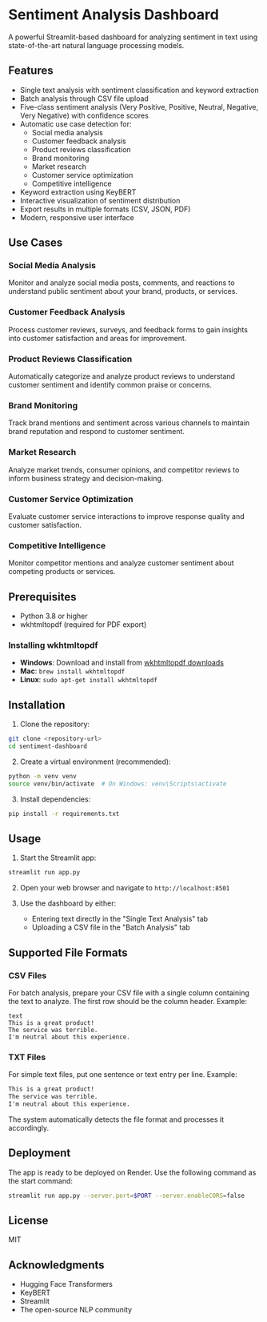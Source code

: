# Sentiment Analysis Dashboard

A powerful Streamlit-based dashboard for analyzing sentiment in text using state-of-the-art natural language processing models.

## Features

- Single text analysis with sentiment classification and keyword extraction
- Batch analysis through CSV file upload
- Five-class sentiment analysis (Very Positive, Positive, Neutral, Negative, Very Negative) with confidence scores
- Automatic use case detection for:
  - Social media analysis
  - Customer feedback analysis
  - Product reviews classification
  - Brand monitoring
  - Market research
  - Customer service optimization
  - Competitive intelligence
- Keyword extraction using KeyBERT
- Interactive visualization of sentiment distribution
- Export results in multiple formats (CSV, JSON, PDF)
- Modern, responsive user interface

## Use Cases

### Social Media Analysis
Monitor and analyze social media posts, comments, and reactions to understand public sentiment about your brand, products, or services.

### Customer Feedback Analysis
Process customer reviews, surveys, and feedback forms to gain insights into customer satisfaction and areas for improvement.

### Product Reviews Classification
Automatically categorize and analyze product reviews to understand customer sentiment and identify common praise or concerns.

### Brand Monitoring
Track brand mentions and sentiment across various channels to maintain brand reputation and respond to customer sentiment.

### Market Research
Analyze market trends, consumer opinions, and competitor reviews to inform business strategy and decision-making.

### Customer Service Optimization
Evaluate customer service interactions to improve response quality and customer satisfaction.

### Competitive Intelligence
Monitor competitor mentions and analyze customer sentiment about competing products or services.

## Prerequisites

- Python 3.8 or higher
- wkhtmltopdf (required for PDF export)

### Installing wkhtmltopdf

- **Windows**: Download and install from [wkhtmltopdf downloads](https://wkhtmltopdf.org/downloads.html)
- **Mac**: `brew install wkhtmltopdf`
- **Linux**: `sudo apt-get install wkhtmltopdf`

## Installation

1. Clone the repository:
```bash
git clone <repository-url>
cd sentiment-dashboard
```

2. Create a virtual environment (recommended):
```bash
python -m venv venv
source venv/bin/activate  # On Windows: venv\Scripts\activate
```

3. Install dependencies:
```bash
pip install -r requirements.txt
```

## Usage

1. Start the Streamlit app:
```bash
streamlit run app.py
```

2. Open your web browser and navigate to `http://localhost:8501`

3. Use the dashboard by either:
   - Entering text directly in the "Single Text Analysis" tab
   - Uploading a CSV file in the "Batch Analysis" tab

## Supported File Formats

### CSV Files
For batch analysis, prepare your CSV file with a single column containing the text to analyze. The first row should be the column header. Example:

```csv
text
This is a great product!
The service was terrible.
I'm neutral about this experience.
```

### TXT Files
For simple text files, put one sentence or text entry per line. Example:

```txt
This is a great product!
The service was terrible.
I'm neutral about this experience.
```

The system automatically detects the file format and processes it accordingly.

## Deployment

The app is ready to be deployed on Render. Use the following command as the start command:

```bash
streamlit run app.py --server.port=$PORT --server.enableCORS=false
```

## License

MIT

## Acknowledgments

- Hugging Face Transformers
- KeyBERT
- Streamlit
- The open-source NLP community 